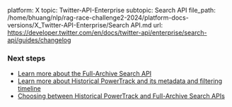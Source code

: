 platform: X
topic: Twitter-API-Enterprise
subtopic: Search API
file_path: /home/bhuang/nlp/rag-race-challenge2-2024/platform-docs-versions/X_Twitter-API-Enterprise/Search API.md
url: https://developer.twitter.com/en/docs/twitter-api/enterprise/search-api/guides/changelog

### Next steps

* [Learn more about the Full-Archive Search API](https://developer.twitter.com/content/developer-twitter/en/docs/twitter-api/enterprise/search-api/overview)
* [Learn more about Historical PowerTrack and its metadata and filtering timeline](https://developer.twitter.com/content/developer-twitter/en/docs/twitter-api/enterprise/historical-powertrack-api/guides/hpt-timeline)
* [Choosing between Historical PowerTrack and Full-Archive Search APIs](https://developer.twitter.com/content/developer-twitter/en/docs/tutorials/choosing-historical-api)